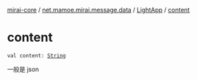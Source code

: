 [mirai-core](../../index.md) / [net.mamoe.mirai.message.data](../index.md) / [LightApp](index.md) / [content](./content.md)

# content

`val content: `[`String`](https://kotlinlang.org/api/latest/jvm/stdlib/kotlin/-string/index.html)

一般是 json

